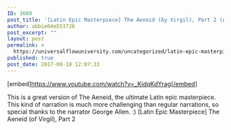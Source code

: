 ```yaml
---
ID: 3609
post_title: '[Latin Epic Masterpiece] The Aeneid (by Virgil), Part 2 (Audiobook)'
author: abbie04m553726
post_excerpt: ""
layout: post
permalink: >
  https://universalflowuniversity.com/uncategorized/latin-epic-masterpiece-the-aeneid-by-virgil-part-2-audiobook/
published: true
post_date: 2017-08-18 12:07:33
---
```

[embed]https://www.youtube.com/watch?v=_KidqKdYrag[/embed]<br>
<p>This is a great version of The Aeneid, the ultimate Latin epic masterpiece. This kind of narration is much more challenging than regular narrations, so special thanks to the narrator George Allen. :)
[Latin Epic Masterpiece] The Aeneid (of Virgil), Part 2</p>